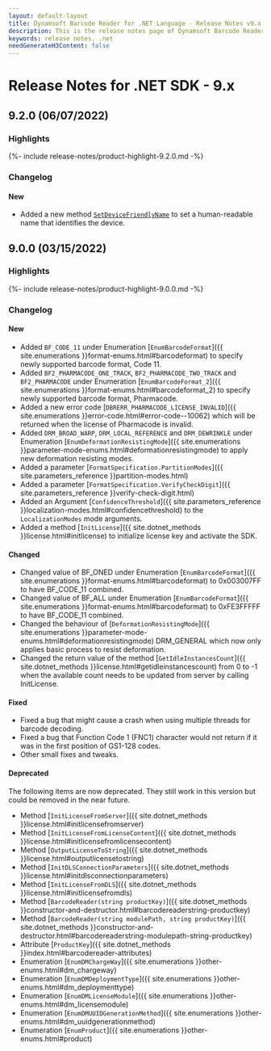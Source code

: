 ```yaml
---
layout: default-layout
title: Dynamsoft Barcode Reader for .NET Language - Release Notes v9.x
description: This is the release notes page of Dynamsoft Barcode Reader for .NET Language v9.x.
keywords: release notes, .net
needGenerateH3Content: false
---
```


# Release Notes for .NET SDK - 9.x

## 9.2.0 (06/07/2022)

### Highlights

{%- include release-notes/product-highlight-9.2.0.md -%}

### Changelog

#### New

- Added a new method [`SetDeviceFriendlyName`]({{site.dotnet_methods}}license.html#setdevicefriendlyname) to set a human-readable name that identifies the device.

## 9.0.0 (03/15/2022)

### Highlights

{%- include release-notes/product-highlight-9.0.0.md -%}



### Changelog

#### New

- Added `BF_CODE_11` under Enumeration [`EnumBarcodeFormat`]({{ site.enumerations }}format-enums.html#barcodeformat) to specify newly supported barcode format, Code 11. 
- Added `BF2_PHARMACODE_ONE_TRACK`, `BF2_PHARMACODE_TWO_TRACK` and `BF2_PHARMACODE` under Enumeration [`EnumBarcodeFormat_2`]({{ site.enumerations }}format-enums.html#barcodeformat_2) to specify newly supported barcode format, Pharmacode. 
- Added a new error code [`DBRERR_PHARMACODE_LICENSE_INVALID`]({{ site.enumerations }}error-code.html#error-code--10062) which will be returned when the license of Pharmacode is invalid.
- Added `DRM_BROAD_WARP`, `DRM_LOCAL_REFERENCE` and `DRM_DEWRINKLE` under Enumeration [`EnumDeformationResistingMode`]({{ site.enumerations }}parameter-mode-enums.html#deformationresistingmode) to apply new deformation resisting modes.
- Added a parameter [`FormatSpecification.PartitionModes`]({{ site.parameters_reference }}partition-modes.html)
- Added a parameter [`FormatSpecification.VerifyCheckDigit`]({{ site.parameters_reference }}verify-check-digit.html)
- Added an Argument [`ConfidenceThreshold`]({{ site.parameters_reference }}localization-modes.html#confidencethreshold) to the `LocalizationModes` mode arguments.
- Added a method [`InitLicense`]({{ site.dotnet_methods }}license.html#initlicense) to initialize license key and activate the SDK.

#### Changed

- Changed value of BF_ONED under Enumeration [`EnumBarcodeFormat`]({{ site.enumerations }}format-enums.html#barcodeformat) to 0x003007FF to have BF_CODE_11 combined.
- Changed value of BF_ALL under Enumeration [`EnumBarcodeFormat`]({{ site.enumerations }}format-enums.html#barcodeformat) to 0xFE3FFFFF to have BF_CODE_11 combined.
- Changed the behaviour of [`DeformationResistingMode`]({{ site.enumerations }}parameter-mode-enums.html#deformationresistingmode) DRM_GENERAL which now only applies basic process to resist deformation.
- Changed the return value of the method [`GetIdleInstancesCount`]({{ site.dotnet_methods }}license.html#getidleinstancescount) from 0 to -1 when the available count needs to be updated from server by calling InitLicense.


#### Fixed
- Fixed a bug that might cause a crash when using multiple threads for barcode decoding.
- Fixed a bug that Function Code 1 (FNC1) character would not return if it was in the first position of GS1-128 codes.
- Other small fixes and tweaks.


#### Deprecated

The following items are now deprecated. They still work in this version but could be removed in the near future.
- Method [`InitLicenseFromServer`]({{ site.dotnet_methods }}license.html#initlicensefromserver)
- Method [`InitLicenseFromLicenseContent`]({{ site.dotnet_methods }}license.html#initlicensefromlicensecontent)
- Method [`OutputLicenseToString`]({{ site.dotnet_methods }}license.html#outputlicensetostring)
- Method [`InitDLSConnectionParameters`]({{ site.dotnet_methods }}license.html#initdlsconnectionparameters)
- Method [`InitLicenseFromDLS`]({{ site.dotnet_methods }}license.html#initlicensefromdls)
- Method [`BarcodeReader(string productKey)`]({{ site.dotnet_methods }}constructor-and-destructor.html#barcodereaderstring-productkey)
- Method [`BarcodeReader(string modulePath, string productKey)`]({{ site.dotnet_methods }}constructor-and-destructor.html#barcodereaderstring-modulepath-string-productkey)
- Attribute [`ProductKey`]({{ site.dotnet_methods }}index.html#barcodereader-attributes)
- Enumeration [`EnumDMChargeWay`]({{ site.enumerations }}other-enums.html#dm_chargeway)
- Enumeration [`EnumDMDeploymentType`]({{ site.enumerations }}other-enums.html#dm_deploymenttype)
- Enumeration [`EnumDMLicenseModule`]({{ site.enumerations }}other-enums.html#dm_licensemodule)
- Enumeration [`EnumDMUUIDGenerationMethod`]({{ site.enumerations }}other-enums.html#dm_uuidgenerationmethod)
- Enumeration [`EnumProduct`]({{ site.enumerations }}other-enums.html#product)


